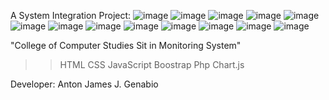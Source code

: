 A System Integration Project:
![image](https://github.com/Javabutdif/System_Integration/assets/116171287/c8286bd9-f956-4e53-b47e-972abef3e157)
![image](https://github.com/Javabutdif/System_Integration/assets/116171287/73b3f4a4-03a1-4ed6-9db4-72466ea1fb07)
![image](https://github.com/Javabutdif/System_Integration/assets/116171287/3193db21-bb47-432e-8900-b7770161a3f1)
![image](https://github.com/Javabutdif/System_Integration/assets/116171287/f1b82072-8c6f-4425-a15d-6712c09dfb14)
![image](https://github.com/Javabutdif/System_Integration/assets/116171287/ca0f168d-5647-4271-bde5-a3e57b188805)
![image](https://github.com/Javabutdif/System_Integration/assets/116171287/ad2cc7ca-94ef-4a7f-95ef-dbb763a195eb)
![image](https://github.com/Javabutdif/System_Integration/assets/116171287/e1ac9057-7ffb-42fe-92b2-2ebc5b02ce5a)
![image](https://github.com/Javabutdif/System_Integration/assets/116171287/98b02dac-9bec-4d8d-9d9c-285c527b2f26)
![image](https://github.com/Javabutdif/System_Integration/assets/116171287/cdb92542-5c3f-43f5-bb87-84752a0161ee)
![image](https://github.com/Javabutdif/System_Integration/assets/116171287/c24906b3-5c81-49b5-b792-858a0dcfa282)
![image](https://github.com/Javabutdif/System_Integration/assets/116171287/ac46fe26-577b-42ea-91f1-7141375171c4)
![image](https://github.com/Javabutdif/System_Integration/assets/116171287/a5cb8b4f-97b9-452e-a80a-d11eb7faf34e)
![image](https://github.com/Javabutdif/System_Integration/assets/116171287/b217829d-3e34-4706-b347-285adba82fd6)



"College of Computer Studies Sit in Monitoring System"

>>HTML
>>CSS
>>JavaScript
>>Boostrap
>>Php
>>Chart.js


Developer: Anton James J. Genabio
